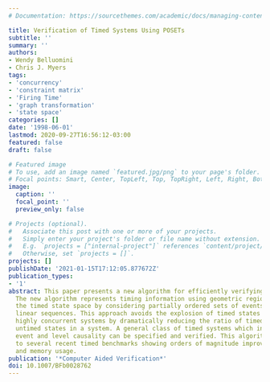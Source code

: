 ```yaml
---
# Documentation: https://sourcethemes.com/academic/docs/managing-content/

title: Verification of Timed Systems Using POSETs
subtitle: ''
summary: ''
authors:
- Wendy Belluomini
- Chris J. Myers
tags:
- 'concurrency'
- 'constraint matrix'
- 'Firing Time'
- 'graph transformation'
- 'state space'
categories: []
date: '1998-06-01'
lastmod: 2020-09-27T16:56:12-03:00
featured: false
draft: false

# Featured image
# To use, add an image named `featured.jpg/png` to your page's folder.
# Focal points: Smart, Center, TopLeft, Top, TopRight, Left, Right, BottomLeft, Bottom, BottomRight.
image:
  caption: ''
  focal_point: ''
  preview_only: false

# Projects (optional).
#   Associate this post with one or more of your projects.
#   Simply enter your project's folder or file name without extension.
#   E.g. `projects = ["internal-project"]` references `content/project/deep-learning/index.md`.
#   Otherwise, set `projects = []`.
projects: []
publishDate: '2021-01-15T17:12:05.877672Z'
publication_types:
- '1'
abstract: This paper presents a new algorithm for efficiently verifying timed systems.
  The new algorithm represents timing information using geometric regions and explores
  the timed state space by considering partially ordered sets of events rather than
  linear sequences. This approach avoids the explosion of timed states typical of
  highly concurrent systems by dramatically reducing the ratio of timed states to
  untimed states in a system. A general class of timed systems which include both
  event and level causality can be specified and verified. This algorithm is applied
  to several recent timed benchmarks showing orders of magnitude improvement in runtime
  and memory usage.
publication: '*Computer Aided Verification*'
doi: 10.1007/BFb0028762
---
```

